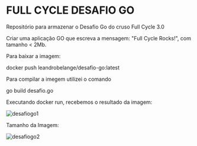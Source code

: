 # FULL CYCLE DESAFIO GO
Repositório para armazenar o Desafio Go do cruso Full Cycle 3.0

Criar uma aplicação GO que escreva a mensagem: "Full Cycle Rocks!", com tamanho < 2Mb.

Para baixar a imagem:

docker push leandrobelange/desafio-go:latest

Para compilar a imegem utilizei o comando

go build desafio.go

Executando docker run, recebemos o resultado da imagem:

![desafiogo1](https://github.com/leandrobelange/FC_Desafio_go/assets/22100771/97205ad8-dd45-4da3-baf8-1613bae95058)

Tamanho da Imagem:

![desafiogo2](https://github.com/leandrobelange/FC_Desafio_go/assets/22100771/6a958518-b2e0-4d82-938a-8b3bebfe87e9)

